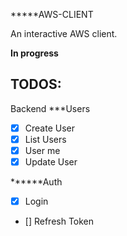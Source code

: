 *****AWS-CLIENT

An interactive AWS client.


**In progress**

TODOS:
---
Backend
***Users
  - [x] Create User
  - [x] List Users
  - [x] User me
  - [x] Update User

******Auth
  - [x] Login
  - [] Refresh Token
